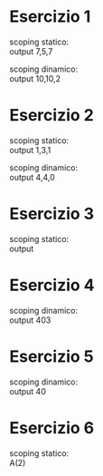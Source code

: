 # Esercizio 1 

scoping statico:  
output 7,5,7

scoping dinamico:  
output 10,10,2

# Esercizio 2 

scoping statico:  
output 1,3,1

scoping dinamico:  
output 4,4,0

# Esercizio 3

scoping statico:   
output

# Esercizio 4 

scoping dinamico:   
output 403

# Esercizio 5 

scoping dinamico:  
output 40

# Esercizio 6

scoping statico:  
A(2)